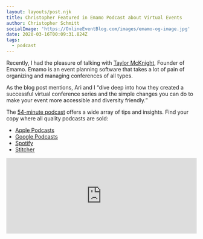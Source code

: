 ```yaml
---
layout: layouts/post.njk
title: Christopher Featured in Emamo Podcast about Virtual Events
author: Christopher Schmitt
socialImage: 'https://OnlineEventBlog.com/images/emamo-og-image.jpg'
date: 2020-03-16T00:09:31.824Z
tags:
  - podcast
---
```


Recently, I had the pleasure of talking with [Taylor McKnight](https://twitter.com/gtmcknight), Founder of Emamo. Emamo is an event planning software that takes a lot of pain of organizing and managing conferences of all types.

As the blog post mentions, Ari and I <q>dive deep into how they created a successful virtual conference series and the simple changes you can do to make your event more accessible and diversity friendly.</q>

The [54-minute podcast](https://emamo.com/blog/episode-10-virtual-conferences-and-their-hidden-benefit-inclusion/) offers a wide array of tips and insights. Find your copy where all quality podcasts are sold:

<ul><li><a href="https://podcasts.apple.com/us/podcast/the-emamo-show/id1486239119">Apple Podcasts</a></li><li><a href="https://www.google.com/podcasts?feed=aHR0cHM6Ly9mZWVkcy5zaW1wbGVjYXN0LmNvbS96UnNWd3NlSw%3D%3D">Google Podcasts</a></li><li><a href="https://open.spotify.com/show/3rHcdyCHKLPcrxZxFpJURL">Spotify</a></li><li><a href="https://www.stitcher.com/s?fid=479998&amp;refid=stpr">Stitcher</a></li></ul>

<iframe height="200px" width="100%" frameborder="no" scrolling="no" seamless src="https://player.simplecast.com/b38b6c64-f18c-4ac9-8214-faa88ed332b7?dark=true"></iframe>
